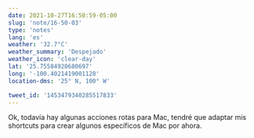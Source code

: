 ```yaml
---
date: 2021-10-27T16:50:59-05:00
slug: 'note/16-50-03'
type: 'notes'
lang: 'es'
weather: '32.7°C'
weather_summary: 'Despejado'
weather_icon: 'clear-day'
lat: '25.75584920680697'
long: '-100.4021419001128'
location-dms: '25° N, 100° W'

tweet_id: '1453479340285517833'
---
```

Ok, todavía hay algunas acciones rotas para Mac, tendré que adaptar mis shortcuts para crear algunos específicos de Mac por ahora.